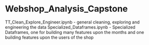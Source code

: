 # Webshop_Analysis_Capstone
TT_Clean_Explore_Engineer.ipynb - general cleaning, exploring and engineering the data 
Specialized_Dataframes.ipynb - Specialized Dataframes, one for building many features upon the months and one building features upon the users of the shop
